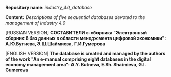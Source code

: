 **Repository name**: *industry_4.0_database*

**Content:** *Descriptions of five sequential databases devoted to the management of Industry 4.0*

[RUSSIAN VERSION]
**СОСТАВИТЕЛИ э-сборника "Электронный сборник 8 баз данных в области менеджмента цифровой экономики": А.Ю.Бутнева, Э.Ш.Шаймиева, Г.И.Гумерова**


[ENGLISH VERSION]
**The database is created and managed by the authors of the work "An e-manual comprising eight databases in the digital economy management area": A.Y. Butneva, E.Sh. Shaimieva, G.I. Gumerova**
